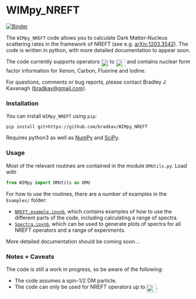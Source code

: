 # WIMpy_NREFT

[![Binder](https://mybinder.org/badge.svg)](https://mybinder.org/v2/gh/bradkav/WIMpy_NREFT/master?filepath=Examples/NREFT_example.ipynb)

The `WIMpy_NREFT` code allows you to calculate Dark Matter-Nucleus scattering rates in the framework of NREFT (see e.g. [arXiv:1203.3542](https://arxiv.org/abs/1203.3542)). The code is written in python, with more detailed documentation to appear soon.

The code currently supports operators <img src="https://rawgit.com/bradkav/WIMpy_NREFT/master/svgs/2330706abb8aba7916b511ca5afa9e62.svg?invert_in_darkmode" align=middle width=19.56603pt height=22.38192pt/> to <img src="https://rawgit.com/bradkav/WIMpy_NREFT/master/svgs/917244ca615745a80feccbe760feb728.svg?invert_in_darkmode" align=middle width=26.09409pt height=22.38192pt/> and contains nuclear form factor information for Xenon, Carbon, Fluorine and Iodine.

For questions, comments or bug reports, please contact Bradley J Kavanagh (bradkav@gmail.com).

### Installation

You can install `WIMpy_NREFT` using `pip`:

```
pip install git+https://github.com/bradkav/WIMpy_NREFT
```

Requires python3 as well as [NumPy](http://www.numpy.org) and [SciPy](https://www.scipy.org).

### Usage

Most of the relevant routines are contained in the module `DMUtils.py`. Load with

```python
from WIMpy import DMUtils as DMU
```

For how to use the routines, there are a number of examples in the `Examples/` folder:
-  [`NREFT_example.ipynb`](Examples/NREFT_example.ipynb), which contains examples of how to use the different parts of the code, including calculating a range of spectra.  
- [`Spectra.ipynb`](Examples/Spectra.ipynb), which can be used to generate plots of spectra for all NREFT operators and a range of experiments.

More detailed documentation should be coming soon...


### Notes + Caveats

The code is still a work in progress, so be aware of the following:

- The code assumes a spin-1/2 DM particle.
- The code can only be used for NREFT operators up to <img src="https://rawgit.com/bradkav/WIMpy_NREFT/master/svgs/917244ca615745a80feccbe760feb728.svg?invert_in_darkmode" align=middle width=26.09409pt height=22.38192pt/>.
